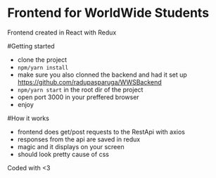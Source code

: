 # Frontend for WorldWide Students
Frontend created in React with Redux

#Getting started
- clone the project
- `npm/yarn install` 
- make sure you also clonned the backend and had it set up https://github.com/radupasparuga/WWSBackend
- `npm/yarn start` in the root dir of the project
- open port 3000 in your preffered browser
- enjoy

#How it works
- frontend does get/post requests to the RestApi with axios
- responses from the api are saved in redux
- magic and it displays on your screen
- should look pretty cause of css

Coded with <3